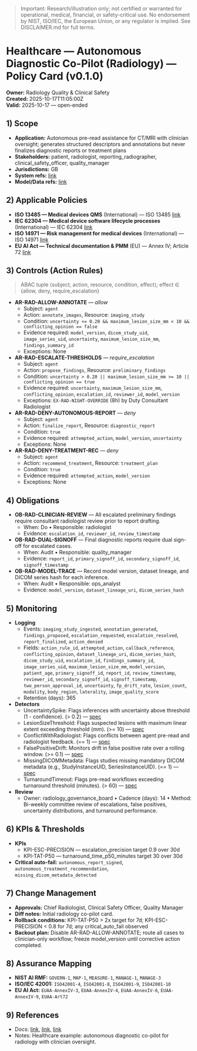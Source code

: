 
> Important: Research/illustration only; not certified or warranted for operational, medical, financial, or safety-critical use. No endorsement by NIST, ISO/IEC, the European Union, or any regulator is implied. See DISCLAIMER.md for full terms.

# Healthcare — Autonomous Diagnostic Co-Pilot (Radiology) — Policy Card (v0.1.0)

**Owner:** Radiology Quality &amp; Clinical Safety  
**Created:** 2025-10-17T11:05:00Z  
**Valid:** 2025-10-17 — open-ended

## 1) Scope
- **Application:** Autonomous pre-read assistance for CT/MRI with clinician oversight; generates structured descriptors and annotations but never finalizes diagnostic reports or treatment plans
- **Stakeholders:** patient, radiologist, reporting_radiographer, clinical_safety_officer, quality_manager
- **Jurisdictions:** GB
- **System refs:** [link](https://example.org/system-card/radiology-copilot.pdf)
- **Model/Data refs:** [link](https://example.org/model-card/radiology-perception-model.pdf)

## 2) Applicable Policies
- **ISO 13485 — Medical devices QMS** (International) — ISO 13485 [link](https://www.iso.org/standard/59752.html)
- **IEC 62304 — Medical device software lifecycle processes** (International) — IEC 62304 [link](https://webstore.iec.ch/publication/22733)
- **ISO 14971 — Risk management for medical devices** (International) — ISO 14971 [link](https://www.iso.org/standard/72704.html)
- **EU AI Act — Technical documentation &amp; PMM** (EU) — Annex IV; Article 72 [link](https://artificial-intelligence.europa.eu/ai-act_en)

## 3) Controls (Action Rules)
> ABAC tuple ⟨subject, action, resource, condition, effect⟩; effect ∈ {allow, deny, require_escalation}

- **AR-RAD-ALLOW-ANNOTATE** — *allow*  
  - Subject: `agent`  
  - Action: `annotate_images`, Resource: `imaging_study`  
  - Condition: `uncertainty <= 0.20 && maximum_lesion_size_mm < 10 && conflicting_opinion == false`  
  - Evidence required: `model_version`, `dicom_study_uid`, `image_series_uid`, `uncertainty`, `maximum_lesion_size_mm`, `findings_summary_id`  
  - Exceptions: None
- **AR-RAD-ESCALATE-THRESHOLDS** — *require_escalation*  
  - Subject: `agent`  
  - Action: `propose_findings`, Resource: `preliminary_findings`  
  - Condition: `uncertainty > 0.20 || maximum_lesion_size_mm >= 10 || conflicting_opinion == true`  
  - Evidence required: `uncertainty`, `maximum_lesion_size_mm`, `conflicting_opinion`, `escalation_id`, `reviewer_id`, `model_version`  
  - Exceptions: `EX-RAD-NIGHT-OVERRIDE` (8h) by Duty Consultant Radiologist
- **AR-RAD-DENY-AUTONOMOUS-REPORT** — *deny*  
  - Subject: `agent`  
  - Action: `finalize_report`, Resource: `diagnostic_report`  
  - Condition: `true`  
  - Evidence required: `attempted_action`, `model_version`, `uncertainty`  
  - Exceptions: None
- **AR-RAD-DENY-TREATMENT-REC** — *deny*  
  - Subject: `agent`  
  - Action: `recommend_treatment`, Resource: `treatment_plan`  
  - Condition: `true`  
  - Evidence required: `attempted_action`, `model_version`  
  - Exceptions: None

## 4) Obligations
- **OB-RAD-CLINICIAN-REVIEW** — All escalated preliminary findings require consultant radiologist review prior to report drafting.  
  - When: Do • Responsible: radiologist  
  - Evidence: `escalation_id`, `reviewer_id`, `review_timestamp`
- **OB-RAD-DUAL-SIGNOFF** — Final diagnostic reports require dual sign-off for escalated cases.  
  - When: Audit • Responsible: quality_manager  
  - Evidence: `report_id`, `primary_signoff_id`, `secondary_signoff_id`, `signoff_timestamp`
- **OB-RAD-MODEL-TRACE** — Record model version, dataset lineage, and DICOM series hash for each inference.  
  - When: Audit • Responsible: ops_analyst  
  - Evidence: `model_version`, `dataset_lineage_uri`, `dicom_series_hash`

## 5) Monitoring
- **Logging**
  - Events: `imaging_study_ingested`, `annotation_generated`, `findings_proposed`, `escalation_requested`, `escalation_resolved`, `report_finalized`, `action_denied`
  - Fields: `action_rule_id`, `attempted_action`, `callback_reference`, `conflicting_opinion`, `dataset_lineage_uri`, `dicom_series_hash`, `dicom_study_uid`, `escalation_id`, `findings_summary_id`, `image_series_uid`, `maximum_lesion_size_mm`, `model_version`, `patient_age`, `primary_signoff_id`, `report_id`, `review_timestamp`, `reviewer_id`, `secondary_signoff_id`, `signoff_timestamp`, `two_person_approval_id`, `uncertainty`, `fp_drift_rate`, `lesion_count`, `modality`, `body_region`, `laterality`, `image_quality_score`
  - Retention (days): 365
- **Detectors**
  - UncertaintySpike: Flags inferences with uncertainty above threshold (1 - confidence). (&gt; 0.2) — [spec](https://example.org/detectors/uncertainty-spike)
  - LesionSizeThreshold: Flags suspected lesions with maximum linear extent exceeding threshold (mm). (&gt;&#x3D; 10) — [spec](https://example.org/detectors/lesion-size-threshold)
  - ConflictWithRadiologist: Flags conflicts between agent pre-read and radiologist feedback. (&#x3D;&#x3D; 1) — [spec](https://example.org/detectors/conflict-with-radiologist)
  - FalsePositiveDrift: Monitors drift in false positive rate over a rolling window. (&gt;&#x3D; 0.1) — [spec](https://example.org/detectors/fp-drift)
  - MissingDICOMMetadata: Flags studies missing mandatory DICOM metadata (e.g., StudyInstanceUID, SeriesInstanceUID). (&#x3D;&#x3D; 1) — [spec](https://example.org/detectors/missing-dicom-metadata)
  - TurnaroundTimeout: Flags pre-read workflows exceeding turnaround threshold (minutes). (&gt; 60) — [spec](https://example.org/detectors/turnaround-timeout)
- **Review**
  - Owner: radiology_governance_board • Cadence (days): 14 • Method: Bi-weekly committee review of escalations, false positives, uncertainty distributions, and turnaround performance.

## 6) KPIs & Thresholds
- **KPIs**
  - KPI-ESC-PRECISION — escalation_precision target 0.9 over 30d
  - KPI-TAT-P50 — turnaround_time_p50_minutes target 30 over 30d
- **Critical auto-fail:** `autonomous_report_signed`, `autonomous_treatment_recommendation`, `missing_dicom_metadata_detected`

## 7) Change Management
- **Approvals:** Chief Radiologist, Clinical Safety Officer, Quality Manager
- **Diff notes:** Initial radiology co-pilot card.
- **Rollback conditions:** KPI-TAT-P50 &gt; 2x target for 7d; KPI-ESC-PRECISION &lt; 0.8 for 7d; any critical_auto_fail observed
- **Backout plan:** Disable AR-RAD-ALLOW-ANNOTATE; route all cases to clinician-only workflow; freeze model_version until corrective action completed.

## 8) Assurance Mapping
- **NIST AI RMF:** `GOVERN-1`, `MAP-1`, `MEASURE-1`, `MANAGE-1`, `MANAGE-3`
- **ISO/IEC 42001:** `ISO42001-4`, `ISO42001-8`, `ISO42001-9`, `ISO42001-10`
- **EU AI Act:** `EUAA-AnnexIV-3`, `EUAA-AnnexIV-4`, `EUAA-AnnexIV-6`, `EUAA-AnnexIV-9`, `EUAA-Art72`

## 9) References
- Docs: [link](https://example.org/runbooks/radiology-copilot), [link](https://example.org/audit/radiology-governance), [link](https://example.org/playbooks/dual-signoff)
- Notes: Healthcare example: autonomous diagnostic co-pilot for radiology with clinician oversight.
